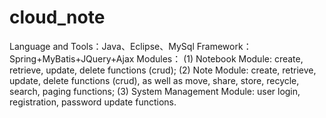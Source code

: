 # cloud_note

Language and Tools：Java、Eclipse、MySql
Framework：Spring+MyBatis+JQuery+Ajax
Modules：
(1) Notebook Module: create, retrieve, update, delete functions (crud);
(2) Note Module: create, retrieve, update, delete functions (crud), as well as move, share, store, recycle, search, paging functions;
(3) System Management Module: user login, registration, password update functions.

